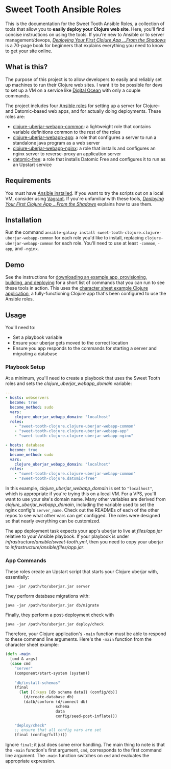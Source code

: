 # Sweet Tooth Ansible Roles

This is the documentation for the Sweet Tooth Ansible Roles, a
collection of tools that allow you to **easily deploy your Clojure web
site**. Here, you'll find concise instructions on using the tools. If
you're new to Ansible or to server management/devops,
[_Deploying Your First Clojure App ...From the Shadows_](http://www.braveclojure.com/quests/deploy/)
is a 70-page book for beginners that explains everything you need to
know to get your site online.

## What is this?

The purpose of this project is to allow developers to easily and
reliably set up machines to run their Clojure web sites. I want it to
be possible for devs to set up a VM on a service like
[Digital Ocean](https://m.do.co/c/7c5112400186) with only a couple
commands.

The project includes four
[Ansible roles](http://www.braveclojure.com/quests/deploy/ansible-tutorial/#Ansible_Roles)
for setting up a server for Clojure- and Datomic-based web apps, and
for actually doing deployments. These roles are:

* [clojure-uberjar-webapp-common](https://github.com/sweet-tooth-clojure/ansible-role-clojure-uberjar-webapp-common):
  a lightweight role that contains variable definitions common to the
  rest of the roles
* [clojure-uberjar-webapp-app](https://github.com/sweet-tooth-clojure/ansible-role-clojure-uberjar-webapp-app):
  a role that configures a server to run a standalone java program as
  a web server
* [clojure-uberjar-webapp-nginx](https://github.com/sweet-tooth-clojure/ansible-role-clojure-uberjar-webapp-nginx):
  a role that installs and configures an nginx server to reverse-proxy
  an application server
* [datomic-free](https://github.com/sweet-tooth-clojure/ansible-role-datomic-free):
  a role that installs Datomic Free and configures it to run as an
  Upstart service

## Requirements

You must have
[Ansible installed](http://docs.ansible.com/ansible/intro_installation.html). If
you want to try the scripts out on a local VM, consider using
[Vagrant](https://www.vagrantup.com/). If you're unfamiliar with these
tools,
[_Deploying Your First Clojure App ...From the Shadows_](http://www.braveclojure.com/quests/deploy/)
explains how to use them.

## Installation

Run the command `ansible-galaxy install
sweet-tooth-clojure.clojure-uberjar-webapp-common` for each role you'd
like to install, replacing `clojure-uberjar-webapp-common` for each
role. You'll need to use at least `-common`, `-app`, and `-nginx`.

## Demo

See the instructions for
[downloading an example app, provisioning, building, and deploying](http://www.braveclojure.com/quests/deploy/set-up-a-server-and-deploy-a-clojure-app-to-it/#Provision_and_Deploy_to_Prod)
for a short list of commands that you can run to see these tools in
action. This uses the
[character sheet example Clojure application](https://github.com/sweet-tooth-clojure/character-sheet-example),
a fully-functioning Clojure app that's been configured to use the
Ansible roles.

## Usage

You'll need to:

* Set a playbook variable
* Ensure your uberjar gets moved to the correct location
* Ensure you app responds to the commands for starting a server and
  migrating a database

### Playbook Setup

At a minimum, you'll need to create a playbook that uses the Sweet
Tooth roles and sets the _clojure_uberjar_webapp_domain_ variable:

```yaml
---
- hosts: webservers
  become: true
  become_method: sudo
  vars:
    clojure_uberjar_webapp_domain: "localhost"
  roles:
    - "sweet-tooth-clojure.clojure-uberjar-webapp-common"
    - "sweet-tooth-clojure.clojure-uberjar-webapp-app"
    - "sweet-tooth-clojure.clojure-uberjar-webapp-nginx"

- hosts: database
  become: true
  become_method: sudo
  vars:
    clojure_uberjar_webapp_domain: "localhost"
  roles:
    - "sweet-tooth-clojure.clojure-uberjar-webapp-common"
    - "sweet-tooth-clojure.datomic-free"
```

In this example, _clojure_uberjar_webapp_domain_ is set to
`"localhost"`, which is appropriate if you're trying this on a local
VM. For a VPS, you'll want to use your site's domain name. Many other
variables are derived from _clojure_uberjar_webapp_domain_, including
the variable used to set the nginx config's `server_name`. Check out
the READMEs of each of the other repos to see what other vars can get
configged. The roles were designed so that nearly everything can be
customized.

The app deployment task expects your app's uberjar to live at
_files/app.jar_ relative to your Ansible playbook. If your playbook is
under _infrastructure/ansible/sweet-tooth.yml_, then you need to copy
your uberjar to _infrastructure/ansible/files/app.jar_.

### App Commands

These roles create an Upstart script that starts your Clojure uberjar
with, essentially:

```
java -jar /path/to/uberjar.jar server
```

They perform database migrations with:

```
java -jar /path/to/uberjar.jar db/migrate
```

Finally, they perform a post-deployment check with

```
java -jar /path/to/uberjar.jar deploy/check
```


Therefore, your Clojure application's `-main` function must be able to
respond to these command line arguments. Here's the `-main` function
from the character sheet example:

```clojure
(defn -main
  [cmd & args]
  (case cmd
    "server"
    (component/start-system (system))
    
    "db/install-schemas"
    (final
      (let [{:keys [db schema data]} (config/db)]
        (d/create-database db)
        (datb/conform (d/connect db)
                      schema
                      data
                      config/seed-post-inflate)))

    "deploy/check"
    ;; ensure that all config vars are set
    (final (config/full))))
```

Ignore `final`; it just does some error handling. The main thing to
note is that the `-main` function's first argument, `cmd`, corresponds
to the first command line argument. The `-main` function switches on
`cmd` and evaluates the appropriate expression.
